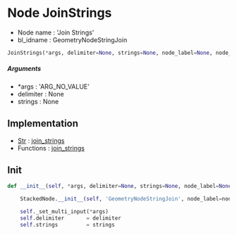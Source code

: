 # Node JoinStrings

- Node name : 'Join Strings'
- bl_idname : GeometryNodeStringJoin


``` python
JoinStrings(*args, delimiter=None, strings=None, node_label=None, node_color=None)
```
##### Arguments

- *args : 'ARG_NO_VALUE'
- delimiter : None
- strings : None

## Implementation

- [Str](/docs/GeoNodes/Str.md) : [join_strings](/docs/GeoNodes/Str.md#join_strings)
- Functions : [join_strings](/docs/GeoNodes/index.md#join_strings)

## Init

``` python
def __init__(self, *args, delimiter=None, strings=None, node_label=None, node_color=None):

    StackedNode.__init__(self, 'GeometryNodeStringJoin', node_label=node_label, node_color=node_color)

    self._set_multi_input(*args)
    self.delimiter       = delimiter
    self.strings         = strings
```

